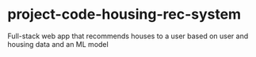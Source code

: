 # project-code-housing-rec-system
Full-stack web app that recommends houses to a user based on user and housing data and an ML model
